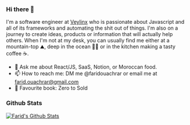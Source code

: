 ### Hi there 👋

I'm a software engineer at [Veylinx](https://veylinx.com) who is passionate about Javascript and all of its frameworks and automating the shit out of things. I'm also on a journey to create ideas, products or information that will actually help others. When I'm not at my desk, you can usually find me either at a mountain-top ⛰️, deep in the ocean 🏊‍♂️ or in the kitchen making a tasty coffee ☕.

- 💬 Ask me about React/JS, SaaS, Notion, or Moroccan food.
- 📫 How to reach me: DM me @faridouachrar or email me at farid.ouachrar@gmail.com
- 📖 Favourite book: Zero to Sold


### Github Stats

[![Farid's Github Stats](https://github-readme-stats.vercel.app/api?username=farid-ouachrar&count_private=true&theme=default&show_icons=true)](https://github.com/farid-ouachrar)

